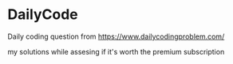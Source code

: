 # DailyCode
Daily coding question from 
https://www.dailycodingproblem.com/

my solutions while assesing if it's worth the premium subscription
